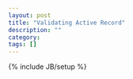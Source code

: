 ```yaml
---
layout: post
title: "Validating Active Record"
description: ""
category: 
tags: []
---
```

{% include JB/setup %}

